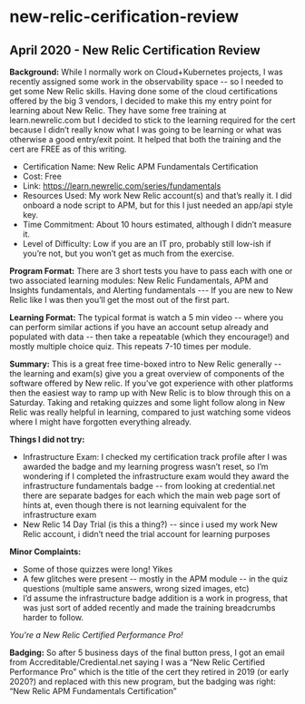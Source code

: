 # new-relic-cerification-review

## April 2020 - New Relic Certification Review

**Background:**  While I normally work on Cloud+Kubernetes projects, I was recently assigned some work in the observability space -- so I needed to get some New Relic skills. Having done some of the cloud certifications offered by the big 3 vendors, I decided to make this my entry point for learning about New Relic. They have some free training at learn.newrelic.com but I decided to stick to the learning required for the cert because I didn’t really know what I was going to be learning or what was otherwise a good entry/exit point. It helped that both the training and the cert are FREE as of this writing. 

- Certification Name: New Relic APM Fundamentals Certification
- Cost: Free
- Link: https://learn.newrelic.com/series/fundamentals
- Resources Used:  My work New Relic account(s) and that’s really it.  I did onboard a node script to APM, but for this I just needed an app/api style key. 
- Time Commitment: About 10 hours estimated, although I didn’t measure it. 
- Level of Difficulty: Low if you are an IT pro,  probably still low-ish if you’re not, but you won’t get as much from the exercise.  

**Program Format:**  There are 3 short tests you have to pass each with one or two associated learning modules:  New Relic Fundamentals, APM and Insights fundamentals, and Alerting fundamentals --- If you are new to New Relic like I was then you’ll get the most out of the first part.  

**Learning Format:**  The typical format is watch a 5 min video -- where you can perform similar actions if you have an account setup already and populated with data -- then take a repeatable (which they encourage!) and mostly multiple choice quiz.  This repeats 7-10 times per module.

**Summary:**  This is a great free time-boxed intro to New Relic generally -- the learning and exam(s) give you a great overview of components of the software offered by New relic. If you’ve got experience with other platforms then the easiest way to ramp up with New Relic is to blow through this on a Saturday.  Taking and retaking quizzes and some light follow along in New Relic was really helpful in learning, compared to just watching some videos where I might have forgotten everything already.  

**Things I did not try:**
- Infrastructure Exam: I checked my certification track profile after I was awarded the badge and my learning progress wasn’t reset,  so I’m wondering if I completed the infrastructure exam would they award the infrastructure fundamentals badge -- from looking at credential.net there are separate badges for each which the main web page sort of hints at, even though there is not learning equivalent for the infrastructure exam 
- New Relic 14 Day Trial (is this a thing?) -- since i used my work New Relic account, i didn’t need the trial account for learning purposes   

**Minor Complaints:**
- Some of those quizzes were long! Yikes
- A few glitches were present -- mostly in the APM module -- in the quiz questions (multiple same answers, wrong sized images, etc)
- I’d assume the infrastructure badge addition is a work in progress, that was just sort of added recently and made the training breadcrumbs harder to follow.

*You're a New Relic Certified Performance Pro!*

**Badging:**  So after 5 business days of the final button press, I got an email from Accreditable/Crediental.net  saying I was a “New Relic Certified Performance Pro”  which is the title of the cert they retired in 2019 (or early 2020?)  and replaced with this new program, but the badging was right: “New Relic APM Fundamentals Certification”

